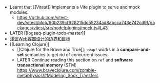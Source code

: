 - Learnt that [[Vitest]] implements a Vite plugin to serve and mock modules.
	- https://github.com/vitest-dev/vitest/blob/60b239cf928215dc55234ad8abcca743e742cd9f/packages/vitest/src/node/plugins/mock.ts#L43
- LATER [[logseq-plugin-todo-master]]
- [浅谈Web容器设计的边界和目标](https://mp.weixin.qq.com/s/2WC4OsT7Wk_Rnh6KvQPpuQ)
- [[Learning Clojure]]
	- [[Clojure for the Brave and True]]: `swap!` works in a **compare-and-set** semantics to get rid of concurrent issues
	- LATER Continue reading this section on `ref` and **software transactional memory**  (STM)
	  https://www.braveclojure.com/zombie-metaphysics/#Modeling_Sock_Transfers